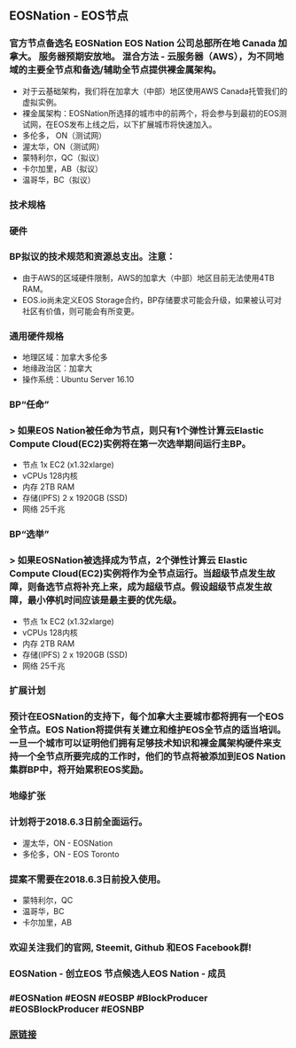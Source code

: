 <h2 class='m-p-m-t-b text-align-left'>EOSNation - EOS节点</h2>

<h3 class='m-p-m-t-b'><span class='markdown-bold'>官方节点备选名 EOSNation EOS Nation</span> 公司总部所在地 Canada
加拿大。 服务器预期安放地。 混合方法 - 云服务器（AWS），为不同地域的主要全节点和备选/辅助全节点提供裸金属架构。</h3>

<ul class='markdown-list'>
	<li> 对于云基础架构，我们将在加拿大（中部）地区使用AWS Canada托管我们的虚拟实例。</li>
	<li> 裸金属架构：EOSNation所选择的城市中的前两个，将会参与到最初的EOS测试网，在EOS发布上线之后，以下扩展城市将快速加入。</li>
	<li> 多伦多， ON（测试网）</li>
	<li> 渥太华，ON（测试网）</li>
	<li> 蒙特利尔，QC（拟议）</li>
	<li> 卡尔加里，AB（拟议）</li>
	<li> 温哥华，BC（拟议）</li>
</ul>

<h3 class='m-p-m-t-b'> <span class='markdown-bold'>
	技术规格 
</h3>
<h3 class='m-p-m-t-b'> <span class='markdown-bold'>
	硬件
</h3>
<h3 class='m-p-m-t-b'>
	BP拟议的技术规范和资源总支出。注意：
</h3>

<ul class='markdown-list'>
	<li> 由于AWS的区域硬件限制，AWS的加拿大（中部）地区目前无法使用4TB RAM。</li>
	<li> EOS.io尚未定义EOS Storage合约，BP存储要求可能会升级，如果被认可对社区有价值，则可能会有所变更。</li>
</ul>

<h3 class='m-p-m-t-b'> <span class='markdown-bold'>通用硬件规格</span></h3>

<ul class='markdown-list'>
	<li> 地理区域：加拿大多伦多</li>
	<li> 地缘政治区：加拿大</li>
	<li> 操作系统：Ubuntu Server 16.10</li>
</ul>

<h3 class='m-p-m-t-b'> <span class='markdown-bold'>BP“任命”</span></h3>
<h3 class='m-p-m-t-b'>>
	如果EOS Nation被任命为节点，则只有1个弹性计算云Elastic Compute Cloud(EC2)实例将在第一次选举期间运行主BP。
</h3>

<ul class='markdown-list'>
	<li> 节点  1x EC2 (x1.32xlarge)</li>
	<li> vCPUs 128内核</li>
	<li> 内存 2TB RAM</li>
	<li> 存储(IPFS) 2 x 1920GB (SSD)</li>
	<li> 网络 25千兆</li>
</ul>

<h3 class='m-p-m-t-b'> <span class='markdown-bold'>BP“选举”</span></h3>
<h3 class='m-p-m-t-b'>>
	如果EOSNation被选择成为节点，2个弹性计算云 Elastic Compute Cloud(EC2)实例将作为全节点运行。当超级节点发生故障，则备选节点将补充上来，成为超级节点。假设超级节点发生故障，最小停机时间应该是最主要的优先级。
</h3>

<ul class='markdown-list'>
	<li> 节点  1x EC2 (x1.32xlarge)</li>
	<li> vCPUs 128内核</li>
	<li> 内存 2TB RAM</li>
	<li> 存储(IPFS) 2 x 1920GB (SSD)</li>
	<li> 网络 25千兆</li>
</ul>

<h3 class='m-p-m-t-b'> <span class='markdown-bold'>扩展计划</span></h3>

<h3 class='m-p-m-t-b'> <span class='markdown-bold'>预计在EOSNation的支持下，每个加拿大主要城市都将拥有一个EOS全节点。EOS Nation将提供有关建立和维护EOS全节点的适当培训。一旦一个城市可以证明他们拥有足够技术知识和裸金属架构硬件来支持一个全节点所要完成的工作时，他们的节点将被添加到EOS Nation集群BP中，将开始累积EOS奖励。</span></h3>

<h3 class='m-p-m-t-b'>
<span class='markdown-bold'>
	地缘扩张
</span>
</h3>

<h3 class='m-p-m-t-b'>
<span class='markdown-bold'>
	计划将于2018.6.3日前全面运行。
</span>
</h3>

<ul class='markdown-list'>
	<li> 渥太华，ON - EOSNation</li>
	<li> 多伦多，ON - EOS Toronto</li>
</ul>

<h3 class='m-p-m-t-b'> <span class='markdown-bold'>提案不需要在2018.6.3日前投入使用。</span></h3>

<ul class='markdown-list'>
	<li> 蒙特利尔，QC</li>
	<li> 温哥华，BC</li>
	<li> 卡尔加里，AB</li>
</ul>

<h3 class='m-p-m-t-b'> <span class='markdown-bold'>欢迎关注我们的官网</span>, Steemit, Github 和EOS Facebook群!</h3>

<h3 class='m-p-m-t-b'>EOSNation - 创立EOS 节点候选人EOS Nation - 成员</h3>

<h3 class='m-p-m-t-b'> <span class='markdown-bold'>#EOSNation #EOSN #EOSBP #BlockProducer #EOSBlockProducer #EOSNBP</span></h3>

<h3 class='m-p-m-t-b'> <a href="https://steemit.com/eos/@daverex/eos-nation-block-producer" target="_blank">原链接</a></h3>
